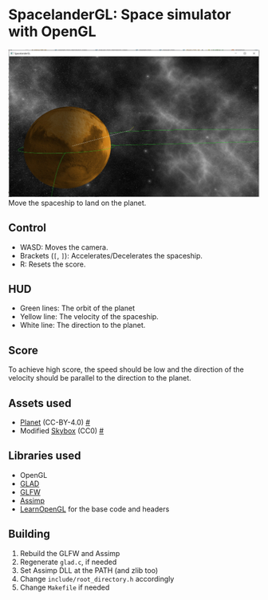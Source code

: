 # SpacelanderGL: Space simulator with OpenGL
![demo.jpg](demo.jpg)<br>
Move the spaceship to land on the planet.

## Control
- WASD: Moves the camera.
- Brackets (`[`, `]`): Accelerates/Decelerates the spaceship.
- R: Resets the score.

## HUD
- Green lines: The orbit of the planet
- Yellow line: The velocity of the spaceship.
- White line: The direction to the planet.

## Score
To achieve high score, the speed should be low and the direction of the velocity should be parallel to the direction to the planet.

## Assets used
- [Planet](https://sketchfab.com/3d-models/mars-2b46962637ee4311af8f0d1d0709fbb2) (CC-BY-4.0) [#](resources/mars/LICENSE.txt)
- Modified [Skybox](https://opengameart.org/content/space-skyboxes-0) (CC0) [#](resources/textures/skybox/LICENSE.txt)

## Libraries used
- OpenGL
- [GLAD](https://github.com/Dav1dde/glad/blob/glad2/LICENSE)
- [GLFW](https://github.com/glfw/glfw/blob/master/LICENSE.md)
- [Assimp](https://github.com/assimp/assimp/blob/master/LICENSE)
- [LearnOpenGL](https://github.com/JoeyDeVries/LearnOpenGL/blob/master/LICENSE.md) for the base code and headers

## Building
1. Rebuild the GLFW and Assimp
2. Regenerate `glad.c`, if needed
3. Set Assimp DLL at the PATH (and zlib too)
4. Change `include/root_directory.h` accordingly
5. Change `Makefile` if needed